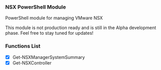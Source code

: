 ### NSX PowerShell Module
PowerShell module for managing VMware NSX

This module is not production ready and is still in the Alpha development phase. Feel free to stay tuned for updates!


### Functions List
- [X] Get-NSXManagerSystemSummary
- [X] Get-NSXController